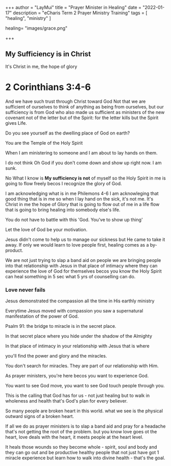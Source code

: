+++
author = "LayMui"
title = "Prayer Minister in Healing"
date = "2022-01-17"
description = "eCharis Term 2 Prayer Ministry Training"
tags = [
    "healing", "ministry"
]

healing= "images/grace.png"

+++

## My Sufficiency is in Christ

It's Christ in me, the hope of glory

# 2 Corinthians 3:4-6

And we have such trust through Christ toward God
Not that we are sufficient of ourselves to think of anything
as being from ourselves, but our sufficiency is from God who
also made us sufficient as ministers of the new covenant not of the letter
but of the Spirit: for the letter kills but the Spirit gives Life.

Do you see yourself as the dwelling place of God on earth?

You are the Temple of the Holy Spirit

When I am ministering to someone and I am about to lay hands on them.

I do not think Oh God if you don't come down and show up right now. I am sunk.

No What I know is **My sufficiency is not** of myself so the Holy Spirit in me
is going to flow freely becos I recognize the glory of God.

I am acknowledging what is in me Philemons 4-6
I am acknowleging that good thing that is in me so when
I lay hand on the sick, it's not me.
It's Christ in me the hope of Glory that is going to flow out of me in a life
flow that is going to bring healing into somebody else's life.

You do not have to battle with this 'God. You've to show up thing'

Let the love of God be your motivation.

Jesus didn't come to help us to manage our sickness but He came to take it away.
If only we would learn to love people first, healing comes as a by-product.

We are not just trying to slap a band aid on people we are bringing people into that relationship
with Jesus in that place of intimacy where they can experience the love of God for themselves
becos you know the Holy Spirit can heal something in 5 sec what 5 yrs of counselling can do.

### Love never fails

Jesus demonstrated the compassion all the time in His earthly ministry

Everytime Jesus moved with compassion you saw a supernatural manifestation of the power of God.

Psalm 91: the bridge to miracle is in the secret place.

In that secret place where you hide under the shadow of the Almighty

In that place of intimacy in your relationship with Jesus that is where

you'll find the power and glory and the miracles.

You don't search for miracles. They are part of our relationship with Him.

As prayer ministers, you're here becos you want to experience God.

You want to see God move, you want to see God touch people through you.

This is the calling that God has for us -
not just healing but to walk in wholeness and health
that's God's plan for every believer.

So many people are broken heart in this world.
what we see is the physical outward signs of a broken heart.

If all we do as prayer ministers is to slap a band aid and
pray for a headache that's not getting the root of the problem.
but you know love goes ot the heart, love deals with the heart,
it meets people at the heart level.

It heals those wounds so they become whole -
spirit, soul and body and they can go out and be productive healthy
people that not just have got 1 miracle experience
but learn how to walk into divine health - that's the goal.
